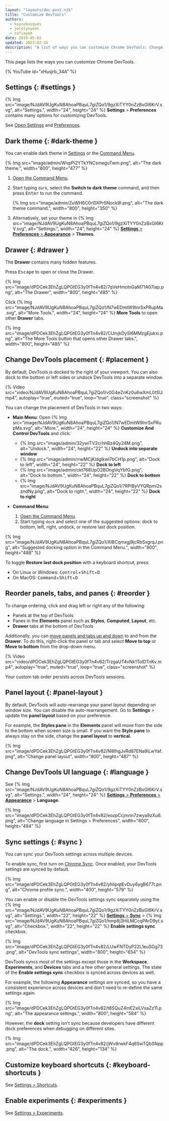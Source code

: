 ```yaml
---
layout: "layouts/doc-post.njk"
title: "Customize DevTools"
authors:
  - kaycebasques
  - jecelynyeen
  - sofiayem
date: 2019-05-02
updated: 2023-02-16
description: "A list of ways you can customize Chrome DevTools: Change theme, placement, panel order, language, and more."
---
```


This page lists the ways you can customize Chrome DevTools.

{% YouTube id="xHusjrb_34A" %}

## Settings {: #settings }

{% Img src="image/NJdAV9UgKuN8AhoaPBquL7giZQo1/9gzXiTYY0nZzBxGI6KrV.svg", alt="Settings.", width="24", height="24" %} **Settings** > **Preferences** contains many options for customizing DevTools.

See [Open Settings](/docs/devtools/settings/#open) and [Preferences](/docs/devtools/settings/preferences/).

## Dark theme {: #dark-theme }

You can enable dark theme in [Settings](/docs/devtools/settings/) or the [Command Menu](/docs/devtools/command-menu/).

{% Img src="image/admin/WvpPi2YTkYNCsmeguTwm.png", alt="The dark theme.", width="800", height="477" %}

1.  [Open the Command Menu](/docs/devtools/command-menu).
1.  Start typing `dark`, select the **Switch to dark theme** command, and then press
    <kbd>Enter</kbd> to run the command.

    {% Img src="image/admin/ZuWH6C0rI0XPrSNock9l.png", alt="The dark theme command.", width="800", height="350" %}
1.  Alternatively, set your theme in {% Img src="image/NJdAV9UgKuN8AhoaPBquL7giZQo1/9gzXiTYY0nZzBxGI6KrV.svg", alt="Settings.", width="24", height="24" %} [**Settings** > **Preferences** > **Appearance**](/docs/devtools/settings/preferences/#appearance) > **Themes**.

## Drawer {: #drawer }

The **Drawer** contains many hidden features.

Press <kbd>Escape</kbd> to open or close the Drawer.

{% Img src="image/dPDCek3EhZgLQPGtEG3y0fTn4v82/7qVeHmolnGaM71A07iap.png", alt="The Drawer", width="800", height="485" %}

Click {% Img src="image/NJdAV9UgKuN8AhoaPBquL7giZQo1/N7wEDmtW9lnrSxPRupMa.svg", alt="More Tools.", width="24", height="24" %} **More Tools** to open other **Drawer**
tabs.

{% Img src="image/dPDCek3EhZgLQPGtEG3y0fTn4v82/CUmjkDySI6MMzgEjukxi.png", alt="The More Tools button that opens other Drawer tabs.", width="800", height="485" %}

## Change DevTools placement {: #placement }

By default, DevTools is docked to the right of your viewport. You can also dock to the bottom or left sides or undock DevTools into a separate window.

{% Video src="video/NJdAV9UgKuN8AhoaPBquL7giZQo1/v0G4eZnKz0u6wXmL0tSU.mp4", autoplay="true", muted="true", loop="true", class="screenshot" %}

You can change the placement of DevTools in two ways:

- **Main Menu**: Open {% Img src="image/NJdAV9UgKuN8AhoaPBquL7giZQo1/N7wEDmtW9lnrSxPRupMa.svg", alt="More.", width="24", height="24" %} **Customize And Control DevTools** and click:
  - {% Img src="image/admin/32ywiTV2crhhBz4Qy24M.png", alt="Undock.", width="24", height="22" %} **Undock into separate window**
  - {% Img src="image/admin/rrwMCjKldgIkwl7bCH1p.png", alt="Dock to left", width="24", height="22" %} **Dock to left**
  - {% Img src="image/admin/ckt768UpO2BOngVqYbfG.png", alt="Dock to bottom.", width="24", height="22" %} **Dock to bottom** 
  - {% Img src="image/NJdAV9UgKuN8AhoaPBquL7giZQo1/7RPiByVYQRpml2szndNy.png", alt="Dock to right.", width="24", height="22" %} **Dock to right**
- **Command Menu**:

  1. [Open the Command Menu](/docs/devtools/command-menu).
  1. Start typing `dock` and select one of the suggested options: dock to bottom, left, right, undock, or restore last dock position.

{% Img src="image/NJdAV9UgKuN8AhoaPBquL7giZQo1/XIBCqmxgj9jcRbSxgrqJ.png", alt="Suggested docking option in the Command Menu.", width="800", height="488" %}

To toggle **Restore last dock position** with a keyboard shortcut, press:

- On Linux or Windows: <kbd>Control</kbd>+<kbd>Shift</kbd>+<kbd>D</kbd>
- On MacOS: <kbd>Command</kbd>+<kbd>Shift</kbd>+<kbd>D</kbd>

## Reorder panels, tabs, and panes {: #reorder }

To change ordering, click and drag left or right any of the following:

- Panels at the top of DevTools
- Panes in the **Elements** panel such as **Styles**, **Computed**, **Layout**, etc.
- **Drawer** tabs at the bottom of DevTools

Additionally, you can [move panels and tabs up and down](/blog/new-in-devtools-87/#moveable-tools) to and from the **Drawer**. To do this, right-click the panel or tab and select **Move to top** or **Move to bottom** from the drop-down menu.

{% Video src="video/dPDCek3EhZgLQPGtEG3y0fTn4v82/TrzgaUT4vNk1ToIDTnKv.mp4", autoplay="true", muted="true", loop="true", class="screenshot" %}

Your custom tab order persists across DevTools sessions.

## Panel layout {: #panel-layout }

By default, DevTools will auto-rearrange your panel layout depending on window size. You can disable the auto-rearrangement. Go to **Settings** > update the **panel layout** based on your preference. 

For example, the **Styles pane** in the **Elements** panel will move from the side to the bottom when screen size is small. If you want the **Style pane** to always stay on the side, change the **panel layout** to **vertical**.

{% Img src="image/dPDCek3EhZgLQPGtEG3y0fTn4v82/NWhgJvRd87ENa9iLwYaf.png", alt="Change panel layout", width="800", height="487" %}


## Change DevTools UI language {: #language }

See {% Img src="image/NJdAV9UgKuN8AhoaPBquL7giZQo1/9gzXiTYY0nZzBxGI6KrV.svg", alt="Settings.", width="24", height="24" %} [**Settings** > **Preferences** > **Appearance**](/docs/devtools/settings/preferences/#appearance) > **Language**.

{% Img src="image/dPDCek3EhZgLQPGtEG3y0fTn4v82/eozpCcjmnn7zwya9zXu6.png", alt="Change language in Settings > Preferences", width="800", height="494" %}


## Sync settings {: #sync }

You can sync your DevTools settings across multiple devices.

To enable sync, first turn on [Chrome Sync](https://support.google.com/chrome/answer/185277). Once enabled, your DevTools settings are synced by default.

{% Img src="image/dPDCek3EhZgLQPGtEG3y0fTn4v82/yhIipqtEvDuy6ygB677t.png", alt="Chrome profile sync.", width="400", height="579" %}

You can enable or disable the DevTools settings sync separately using the {% Img src="image/NJdAV9UgKuN8AhoaPBquL7giZQo1/9gzXiTYY0nZzBxGI6KrV.svg", alt="Settings.", width="22", height="22" %} [**Settings** > **Sync**](/docs/devtools/settings/preferences/#sync) > {% Img src="image/NJdAV9UgKuN8AhoaPBquL7giZQo1/hmp8j3HiLMCcqPArD9yt.svg", alt="Checkbox.", width="22", height="22" %} **Enable settings sync** checkbox.

{% Img src="image/dPDCek3EhZgLQPGtEG3y0fTn4v82/LUwFNTDyP22L1euSGg73.png", alt="DevTools sync settings", width="800", height="654" %}

DevTools syncs most of the settings except those in the **Workspace**, **Experiments**, and **Devices** tabs and a few other general settings. The state of the **Enable settings sync** checkbox is synced across devices as well.

For example, the following **Appearance** settings are synced, so you have a consistent experience across devices and don't need to re-define the same settings again.

{% Img src="image/dPDCek3EhZgLQPGtEG3y0fTn4v82/t8SQuZ4mE2xiLVxaZz11.png", alt="The appearance settings.", width="800", height="584" %}

However, the **dock** setting isn't sync because developers have different dock preferences when debugging on different sites.

{% Img src="image/dPDCek3EhZgLQPGtEG3y0fTn4v82/jWv8rwkF4q6SwTQbSNpp.png", alt="The dock.", width="426", height="134" %}


## Customize keyboard shortcuts {: #keyboard-shortcuts }

See [Settings > Shortcuts](/docs/devtools/settings/#shortcuts).

## Enable experiments {: #experiments }

See [Settings > Experiments](/docs/devtools/settings/#experiments).
